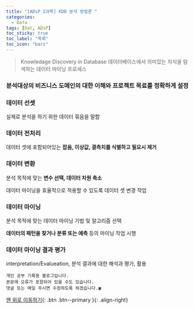 ```yaml
---
title: "[ADsP 2과목] KDD 분석 방법론 "
categories:
  - Data
tags: [Dat, ADsP]
toc_sticky: true
toc_label: "목록"
toc_icon: "bars"
---
```


> Knowledage Discovery in Database
> 데이터베이스에서 의미있는 지식을 탐색하는 데이터 마이닝 프로세스

### 분석대상의 비즈니스 도메인의 대한 이해와 프로젝트 목료를 정확하게 설정

### 데이터 선셋

실제로 분석을 하기 위한 데이터 묶음을 말함

### 데이터 전처리

데이터 셋에 포함되어있는 **잡음, 이상값, 결측치를 식별하고 필요시 제거**

### 데이터 변환

분석 목적에 맞는 **변수 선택, 데이터 차원 축소**

데이터 마이닝을 효율적으로 적용할 수 있도록 데이터 셋 변경 작업

### 데이터 마이닝

분석 목적에 맞는 데이터 마이닝 기법 및 알고리즘 선택

**데이터의 패턴을 찾거나 분류 또는 예측** 등의 마이닝 작업 시행

### 데이터 마이닝 결과 평가

interpretation/Evalueation, 분석 결과에 대한 해석과 평가, 활용

    개인 공부 기록용 블로그입니다.
    본문에 오류가 포함되어 있을 수도 있습니다.
    댓글 또는 메일 주시면 수정하도록 하겠습니다.🍀

[맨 위로 이동하기](#){: .btn .btn--primary }{: .align-right}
